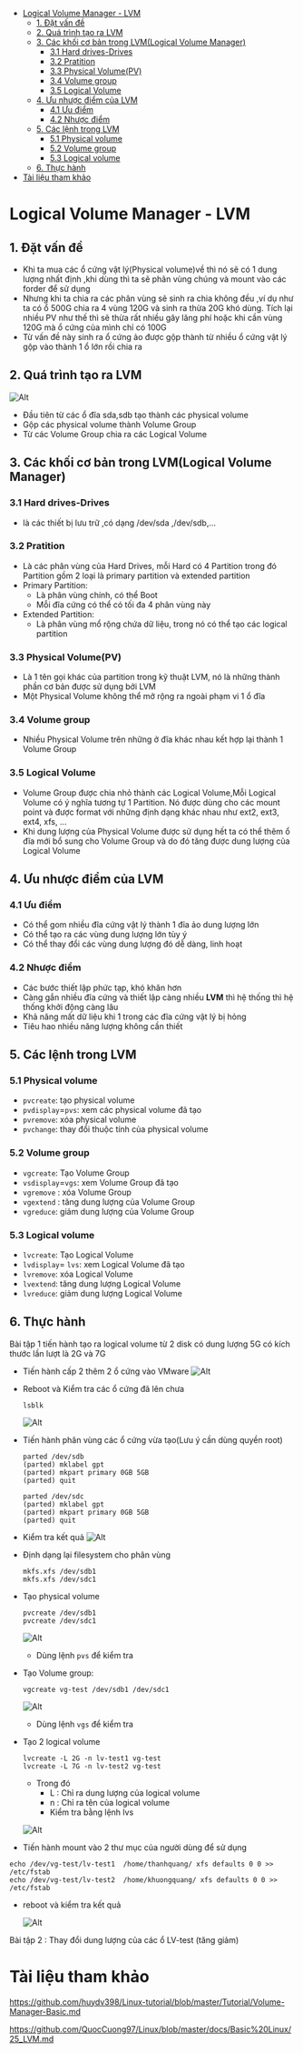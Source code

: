 - [Logical Volume Manager - LVM](#logical-volume-manager---lvm)
  - [1. Đặt vấn đề](#1-đặt-vấn-đề)
  - [2. Quá trình tạo ra LVM](#2-quá-trình-tạo-ra-lvm)
  - [3. Các khối cơ bản trong LVM(Logical Volume Manager)](#3-các-khối-cơ-bản-trong-lvmlogical-volume-manager)
    - [3.1 Hard drives-Drives](#31-hard-drives-drives)
    - [3.2 Pratition](#32-pratition)
    - [3.3 Physical Volume(PV)](#33-physical-volumepv)
    - [3.4 Volume group](#34-volume-group)
    - [3.5 Logical Volume](#35-logical-volume)
  - [4. Ưu nhược điểm của LVM](#4-ưu-nhược-điểm-của-lvm)
    - [4.1 Ưu điểm](#41-ưu-điểm)
    - [4.2 Nhược điểm](#42-nhược-điểm)
  - [5. Các lệnh trong LVM](#5-các-lệnh-trong-lvm)
    - [5.1 Physical volume](#51-physical-volume)
    - [5.2 Volume group](#52-volume-group)
    - [5.3 Logical volume](#53-logical-volume)
  - [6. Thực hành](#6-thực-hành)
- [Tài liệu tham khảo](#tài-liệu-tham-khảo)

# Logical Volume Manager - LVM
## 1. Đặt vấn đề
- Khi ta mua các ổ cứng vật lý(Physical volume)về thì nó sẽ có 1 dung lượng nhất định ,khi dùng thì ta sẽ phân vùng chúng và mount vào các forder để sử dụng
- Nhưng khi ta chia ra các phân vùng sẽ sinh ra chia không đều ,ví dụ như ta có ổ 500G chia ra 4 vùng 120G và sinh ra thừa 20G khó dùng. Tích lại nhiều PV như thế thì sẽ thừa rất nhiều gây lãng phí hoặc khi cần vùng 120G mà ổ cứng của mình chỉ có 100G
- Từ vấn đề này sinh ra ổ cứng ảo được gộp thành từ nhiều ổ cứng vật lý gộp vào thành 1 ổ lớn rồi chia ra

## 2. Quá trình tạo ra LVM
![Alt](/thuctap/anh/Screenshot_419.png)
- Đầu tiên từ các ổ đĩa sda,sdb tạo thành các physical volume
- Gộp các physical volume thành Volume Group
- Từ các Volume Group chia ra các Logical Volume

## 3. Các khối cơ bản trong LVM(Logical Volume Manager)
### 3.1 Hard drives-Drives
- là các thiết bị lưu trữ ,có dạng /dev/sda ,/dev/sdb,...

### 3.2 Pratition
- Là các phân vùng của Hard Drives, mỗi Hard có 4 Partition trong đó Partition gồm 2 loại là primary partition và extended partition 
- Primary Partition:
  - Là phân vùng chính, có thể Boot
  - Mỗi đĩa cứng có thể có tối đa 4 phân vùng này
- Extended Partition:
  - Là phân vùng mổ rộng chứa dữ liệu, trong nó có thể tạo các logical partition

### 3.3 Physical Volume(PV)
- Là 1 tên gọi khác của partition trong kỹ thuật LVM, nó là những thành phần cơ bản được sử dụng bởi LVM
- Một Physical Volume không thể mở rộng ra ngoài phạm vi 1 ổ đĩa

### 3.4 Volume group
- Nhiều Physical Volume trên những ở đĩa khác nhau kết hợp lại thành 1 Volume Group

### 3.5 Logical Volume
- Volume Group được chia nhỏ thành các Logical Volume,Mỗi Logical Volume có ý nghĩa tương tự 1 Partition. Nó được dùng cho các mount point và được format với những định dạng khác nhau như ext2, ext3, ext4, xfs, ...
- Khi dung lượng của Physical Volume được sử dụng hết ta có thể thêm ổ đĩa mới bổ sung cho Volume Group và do đó tăng được dung lượng của Logical Volume

## 4. Ưu nhược điểm của LVM
### 4.1 Ưu điểm
- Có thể gom nhiều đĩa cứng vật lý thành 1 đỉa ảo dung lượng lớn
- Có thể tạo ra các vùng dung lượng lớn tùy ý 
- Có thể thay đổi các vùng dung lượng đó dễ dàng, linh hoạt
### 4.2 Nhược điểm
- Các bước thiết lập phức tạp, khó khăn hơn
- Càng gắn nhiều đĩa cứng và thiết lập càng nhiều **LVM** thì hệ thống thì hệ thống khởi động càng lâu
- Khả năng mất dữ liệu khi 1 trong các đĩa cứng vật lý bị hỏng
- Tiêu hao nhiều năng lượng không cần thiết

## 5. Các lệnh trong LVM
### 5.1 Physical volume
- `pvcreate`: tạo physical volume
- `pvdisplay`=`pvs`: xem các physical volume đã tạo
- `pvremove`: xóa physical volume
- `pvchange`: thay đổi thuộc tính của physical volume

### 5.2 Volume group
- `vgcreate`: Tạo Volume Group
- `vsdisplay`=`vgs`: xem Volume Group đã tạo
- `vgremove` : xóa Volume Group
- `vgextend` : tăng dung lượng của Volume Group
- `vgreduce`: giảm dung lượng của Volume Group

### 5.3 Logical volume
- `lvcreate`: Tạo Logical Volume
- `lvdisplay`= `lvs`: xem Logical Volume đã tạo
- `lvremove`: xóa Logical Volume
- `lvextend`: tăng dung lượng Logical Volume
- `lvreduce`: giảm dung lượng Logical Volume

## 6. Thực hành 
Bài tập 1 tiến hành tạo ra logical volume từ 2 disk có dung lượng 5G có kích thước lần lượt là 2G và 7G
- Tiến hành cấp 2 thêm 2 ổ cứng vào VMware
    ![Alt](/thuctap/anh/Screenshot_420.png)

- Reboot và Kiểm tra các ổ cứng đã lên chưa 

    ```
    lsblk
    ```
    ![Alt](/thuctap/anh/Screenshot_421.png)

- Tiến hành phân vùng các ổ cứng vừa tạo(Lưu ý cần dùng quyền root)

    ```
    parted /dev/sdb
    (parted) mklabel gpt
    (parted) mkpart primary 0GB 5GB
    (parted) quit
    ```
    ```
    parted /dev/sdc
    (parted) mklabel gpt
    (parted) mkpart primary 0GB 5GB
    (parted) quit    
    ```

- Kiểm tra kết quả
    ![Alt](/thuctap/anh/Screenshot_422.png)

- Định dạng lại filesystem cho phân vùng
    ```
    mkfs.xfs /dev/sdb1 
    mkfs.xfs /dev/sdc1
    ```
- Tạo physical volume

    ```
    pvcreate /dev/sdb1
    pvcreate /dev/sdc1
    ```
    ![Alt](/thuctap/anh/Screenshot_423.png)
    - Dùng lệnh `pvs` để kiểm tra

- Tạo Volume group:
    ```
    vgcreate vg-test /dev/sdb1 /dev/sdc1
    ```
    ![Alt](/thuctap/anh/Screenshot_424.png)
    - Dùng lệnh `vgs` để kiểm tra
- Tạo 2 logical volume
    ```
    lvcreate -L 2G -n lv-test1 vg-test
    lvcreate -L 7G -n lv-test2 vg-test
    ```
    - Trong đó 
      - L : Chỉ ra dung lượng của logical volume
      - n : Chỉ ra tên của logical volume
      - Kiểm tra bằng lệnh lvs

    ![Alt](/thuctap/anh/Screenshot_425.png)
- Tiến hành mount vào 2 thư mục của người dùng để sử dụng

```
echo /dev/vg-test/lv-test1  /home/thanhquang/ xfs defaults 0 0 >> /etc/fstab
echo /dev/vg-test/lv-test2  /home/khuongquang/ xfs defaults 0 0 >> /etc/fstab
```
- reboot và kiểm tra kết quả

    ![Alt](/thuctap/anh/Screenshot_426.png)

Bài tập 2 : Thay đổi dung lượng của các ổ LV-test (tăng giảm)


# Tài liệu tham khảo

https://github.com/huydv398/Linux-tutorial/blob/master/Tutorial/Volume-Manager-Basic.md

https://github.com/QuocCuong97/Linux/blob/master/docs/Basic%20Linux/25_LVM.md